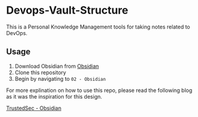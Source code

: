 # Devops-Vault-Structure
This is a Personal Knowledge Management tools for taking notes related to DevOps. 

## Usage
1. Download Obsidian from [Obsidian](https://obsidian.md)
2. Clone this repository
3. Begin by navigating to `02 - Obsidian`

For more explination on how to use this repo, please read the following blog as it was the inspiration for this design.

[TrustedSec - Obsidian](https://www.trustedsec.com/blog/obsidian-taming-a-collective-consciousness/)
